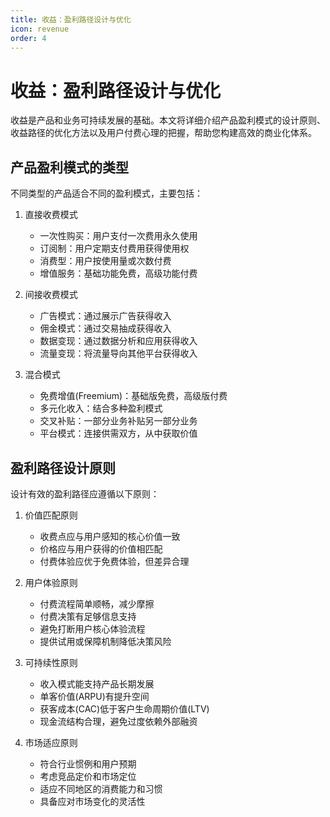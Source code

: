 ```yaml
---
title: 收益：盈利路径设计与优化
icon: revenue
order: 4
---
```


# 收益：盈利路径设计与优化

收益是产品和业务可持续发展的基础。本文将详细介绍产品盈利模式的设计原则、收益路径的优化方法以及用户付费心理的把握，帮助您构建高效的商业化体系。

## 产品盈利模式的类型

不同类型的产品适合不同的盈利模式，主要包括：

1. 直接收费模式
   - 一次性购买：用户支付一次费用永久使用
   - 订阅制：用户定期支付费用获得使用权
   - 消费型：用户按使用量或次数付费
   - 增值服务：基础功能免费，高级功能付费

2. 间接收费模式
   - 广告模式：通过展示广告获得收入
   - 佣金模式：通过交易抽成获得收入
   - 数据变现：通过数据分析和应用获得收入
   - 流量变现：将流量导向其他平台获得收入

3. 混合模式
   - 免费增值(Freemium)：基础版免费，高级版付费
   - 多元化收入：结合多种盈利模式
   - 交叉补贴：一部分业务补贴另一部分业务
   - 平台模式：连接供需双方，从中获取价值

## 盈利路径设计原则

设计有效的盈利路径应遵循以下原则：

1. 价值匹配原则
   - 收费点应与用户感知的核心价值一致
   - 价格应与用户获得的价值相匹配
   - 付费体验应优于免费体验，但差异合理

2. 用户体验原则
   - 付费流程简单顺畅，减少摩擦
   - 付费决策有足够信息支持
   - 避免打断用户核心体验流程
   - 提供试用或保障机制降低决策风险

3. 可持续性原则
   - 收入模式能支持产品长期发展
   - 单客价值(ARPU)有提升空间
   - 获客成本(CAC)低于客户生命周期价值(LTV)
   - 现金流结构合理，避免过度依赖外部融资

4. 市场适应原则
   - 符合行业惯例和用户预期
   - 考虑竞品定价和市场定位
   - 适应不同地区的消费能力和习惯
   - 具备应对市场变化的灵活性

